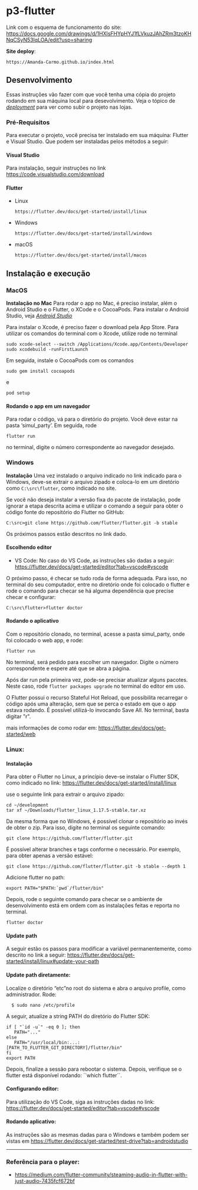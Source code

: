 # p3-flutter

Link com o esquema de funcionamento do site: https://docs.google.com/drawings/d/1HXlsFHYpHYJ1fLVkuzJAhZRm3tzoKHNqCSyN53lqLOA/edit?usp=sharing

**Site deploy**: 
```
https://Amanda-Carmo.github.io/index.html
```

## Desenvolvimento

Essas instruções vão fazer com que você tenha uma cópia do projeto rodando em sua máquina local para desevolvimento.
Veja o tópico de [_deployment_](#deployment) para ver como subir o projeto nas lojas.

### Pré-Requisitos

Para executar o projeto, você precisa ter instalado em sua máquina: Flutter e Visual Studio. Que podem ser instaladas pelos métodos a seguir:

#### Visual Studio
Para instalação, seguir instruções no link
https://code.visualstudio.com/download

#### Flutter

- Linux

  ```
  https://flutter.dev/docs/get-started/install/linux
  ```

- Windows
  ```
  https://flutter.dev/docs/get-started/install/windows
  ```
  
- macOS
  ```
  https://flutter.dev/docs/get-started/install/macos
  ```
  
  
## Instalação e execução
 
### MacOS
**Instalação no Mac**
Para rodar o app no Mac, é preciso instalar, além o Android Studio e o Flutter, o XCode e o CocoaPods.
Para instalar o Android Studio, veja [_Android Studio_](#Android_Studio)

Para instalar o Xcode, é preciso fazer o download pela App Store. Para utilizar os comandos do terminal com o Xcode, utilize rode no terminal 
```
sudo xcode-select --switch /Applications/Xcode.app/Contents/Developer
sudo xcodebuild -runFirstLaunch
```

Em seguida, instale o CocoaPods com os comandos 
```
sudo gem install cocoapods
```
e 
```
pod setup
```

#### Rodando o app em um navegador
Para rodar o código, vá para o diretório do projeto. Você deve estar na pasta ‘simul_party’. Em seguida, rode 
```
flutter run
```
no terminal, digite o número correspondente ao navegador desejado.
 
### Windows
**Instalação**
Uma vez instalado o arquivo indicado no link indicado para o Windows, deve-se extrair o arquivo zipado e coloca-lo em um diretório como ``C:\src\flutter``, como indicado no site. 

Se você não deseja instalar a versão fixa do pacote de instalação, pode ignorar a etapa descrita acima e utilizar o comando a seguir para obter o código fonte do repositório do Flutter no GitHub:
```
C:\src>git clone https://github.com/flutter/flutter.git -b stable
```

Os próximos passos estão descritos no link dado.

#### Escolhendo editor

- VS Code:
No caso do VS Code, as instruções são dadas a seguir: https://flutter.dev/docs/get-started/editor?tab=vscode#vscode

O próximo passo, é checar se tudo roda de forma adequada. Para isso, no terminal do seu computador, entre no diretório onde foi colocado o flutter e rode o comando para checar se há alguma dependência que precise checar e configurar:
```
C:\src\flutter>flutter doctor
```

#### Rodando o aplicativo
Com o repositório clonado, no terminal, acesse a pasta simul_party, onde foi colocado o web app, e rode:

```
flutter run
```
No terminal, será pedido para escolher um navegador. Digite o número correspondente e espere até que se abra a página.

Após dar run pela primeira vez, pode-se precisar atualizar alguns pacotes. Neste caso, rode ``flutter packages upgrade`` no terminal do editor em uso.

O Flutter possui o recurso Stateful Hot Reload, que possibilita recarregar o código após uma alteração, sem que se perca o estado em que o app estava rodando. É possível utilizá-lo invocando Save All. No terminal, basta digitar "r".

mais informações de como rodar em: https://flutter.dev/docs/get-started/web

### Linux:
#### Instalação

Para obter o Flutter no Linux, a princípio deve-se instalar o Flutter SDK, como indicado no link: https://flutter.dev/docs/get-started/install/linux

use o seguinte link para extrair o arquivo zipado:
```
cd ~/development
tar xf ~/Downloads/flutter_linux_1.17.5-stable.tar.xz
```
Da mesma forma que no Windows, é possível clonar o repositório ao invés de obter o zip. Para isso, digite no terminal os seguinte comando:
```
git clone https://github.com/flutter/flutter.git
```
É possível alterar branches e tags conforme o necessário. Por exemplo, para obter apenas a versão estável:

```
git clone https://github.com/flutter/flutter.git -b stable --depth 1
```
Adicione flutter no path:
```
export PATH="$PATH:`pwd`/flutter/bin"
```

Depois, rode o seguinte comando para checar se o ambiente de desenvolvimento está em ordem com as instalações feitas e reporta no terminal. 

```
flutter doctor
``` 

#### Update path
A seguir estão os passos para modificar a variável permanentemente, como descrito no link a seguir:
https://flutter.dev/docs/get-started/install/linux#update-your-path

#### Update path diretamente:
Localize o diretório “etc”no root do sistema e abra o arquivo profile, como administrador. Rode:
```
  $ sudo nano /etc/profile
```
A seguir, atualize a string PATH do diretório do Flutter SDK:
```
if [ "`id -u`" -eq 0 ]; then
   PATH="..."
else
   PATH="/usr/local/bin:...:[PATH_TO_FLUTTER_GIT_DIRECTORY]/flutter/bin"
fi
export PATH
```
Depois, finalize a sessão para rebootar o sistema. Depois, verifique se o flutter está disponível rodando: ´´which flutter´´. 



#### Configurando editor:

Para utilização do VS Code, siga as instruções dadas no link:
https://flutter.dev/docs/get-started/editor?tab=vscode#vscode


#### Rodando aplicativo:
As instruções são as mesmas dadas para o Windows e também podem ser vistas em https://flutter.dev/docs/get-started/test-drive?tab=androidstudio

---
### Referência para o player:
- https://medium.com/flutter-community/steaming-audio-in-flutter-with-just-audio-7435fcf672bf


